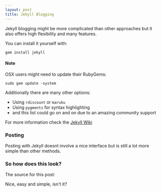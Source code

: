 ```yaml
---
layout: post
title: Jekyll Blogging
---
```


Jekyll blogging might be more complicated than
other approaches but it also offers high
flexibility and many features.

You can install it yourself with:

    gem install jekyll

#### Note

OSX users might need to update their RubyGems:

    sudo gem update -system

Additionally there are many other options:

  * Using `rdiscount` or `maruku`
  * Using `pygments` for syntax highlighting
  * and this list could go on and on due to an amazing community support

For more information check the [Jekyll Wiki](https://github.com/mojombo/jekyll/wiki)

### Posting

Posting with Jekyll doesnt involve a nice interface but is still a lot more simple than other methods. 

### So how does this look?

The source for this post:

<script src="https://gist.github.com/1314267.js"> </script>

Nice, easy and simple, isn't it?
